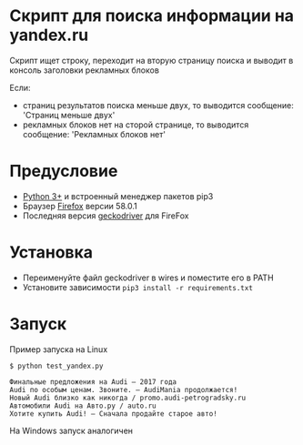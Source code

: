 # Скрипт для поиска информации на yandex.ru

Скрипт ищет строку, переходит на вторую страницу поиска и выводит в консоль заголовки рекламных блоков

Если:
* страниц результатов поиска меньше двух, то выводится сообщение: 'Страниц меньше двух'
* рекламных блоков нет на сторой странице, то выводится сообщение: 'Рекламных блоков нет'

# Предусловие

* [Python 3+](https://www.python.org/) и встроенный менеджер пакетов pip3
* Браузер [Firefox](https://www.mozilla.org) версии 58.0.1
* Последняя версия [geckodriver](https://github.com/mozilla/geckodriver/releases) для FireFox

# Установка

* Переименуйте файл geckodriver в wires и поместите его в PATH
* Установите зависимости `pip3 install -r requirements.txt`

# Запуск

Пример запуска на Linux
```
$ python test_yandex.py

Финальные предложения на Audi – 2017 года
Audi по особым ценам. Звоните. – AudiMania продолжается!
Новый Audi близко как никогда / promo.audi-petrogradsky.ru
Автомобили Audi на Авто.ру / auto.ru
Хотите купить Audi! – Сначала продайте старое авто!
```

На Windows запуск аналогичен
